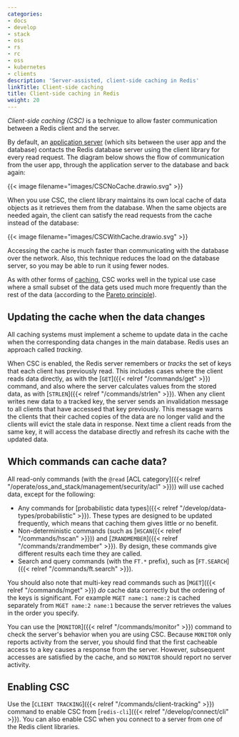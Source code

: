 ```yaml
---
categories:
- docs
- develop
- stack
- oss
- rs
- rc
- oss
- kubernetes
- clients
description: 'Server-assisted, client-side caching in Redis'
linkTitle: Client-side caching
title: Client-side caching in Redis
weight: 20
---
```


*Client-side caching (CSC)* is a technique to allow faster communication
between a Redis client and the server.

By default, an [application server](https://en.wikipedia.org/wiki/Application_server)
(which sits between the user app and the database) contacts the
Redis database server using the client library for every read request.
The diagram below shows the flow of communication from the user app,
through the application server to the database and back again:

{{< image filename="images/CSCNoCache.drawio.svg" >}}

When you use CSC, the client library
maintains its own local cache of data objects as it retrieves them
from the database. When the same objects are needed again, the client
can satisfy the read requests from the cache instead of the database:

{{< image filename="images/CSCWithCache.drawio.svg" >}}

Accessing the cache is much faster than communicating with the database over the
network. Also, this technique reduces the load on the database server, so you may
be able to run it using fewer nodes.

As with other forms of [caching](https://en.wikipedia.org/wiki/Cache_(computing)),
CSC works well in the typical use case where a small subset of the data
gets used much more frequently than the rest of the data (according
to the [Pareto principle](https://en.wikipedia.org/wiki/Pareto_principle)).

## Updating the cache when the data changes

All caching systems must implement a scheme to update data in the cache
when the corresponding data changes in the main database. Redis uses an
approach called *tracking*.

When CSC is enabled, the Redis server remembers or *tracks* the set of keys
that each client has previously read. This includes cases where the client
reads data directly, as with the [`GET`]({{< relref "/commands/get" >}})
command, and also where the server calculates values from the stored data,
as with [`STRLEN`]({{< relref "/commands/strlen" >}}). When any client
writes new data to a tracked key, the server sends an invalidation message
to all clients that have accessed that key previously. This message warns
the clients that their cached copies of the data are no longer valid and the clients
will evict the stale data in response. Next time a client reads from
the same key, it will access the database directly and refresh its cache
with the updated data.

## Which commands can cache data?

All read-only commands (with the `@read`
[ACL category]({{< relref "/operate/oss_and_stack/management/security/acl" >}}))
will use cached data, except for the following:

-   Any commands for
    [probabilistic data types]({{< relref "/develop/data-types/probabilistic" >}}).
    These types are designed to be updated frequently, which means that caching
    them gives little or no benefit.
-   Non-deterministic commands (such as [`HSCAN`({{< relref "/commands/hscan" >}}))
    and [`ZRANDMEMBER`]({{< relref "/commands/zrandmember" >}}). By design, these commands
    give different results each time they are called.
-   Search and query commands (with the `FT.*` prefix), such as
    [`FT.SEARCH`]({{< relref "/commands/ft.search" >}}).

You should also note that multi-key read commands such as
[`MGET`]({{< relref "/commands/mget" >}}) *do* cache data correctly but the
ordering of the keys is significant. For example `MGET name:1 name:2` is
cached separately from `MGET name:2 name:1` because the server retrieves the
values in the order you specify.

You can use the [`MONITOR`]({{< relref "/commands/monitor" >}}) command to
check the server's behavior when you are using CSC. Because `MONITOR` only
reports activity from the server, you should find that the first cacheable
access to a key causes a response from the server. However, subsequent
accesses are satisfied by the cache, and so `MONITOR` should report no
server activity.

## Enabling CSC

Use the [`CLIENT TRACKING`]({{< relref "/commands/client-tracking" >}})
command to enable CSC from [`redis-cli`]({{< relref "/develop/connect/cli" >}}).
You can also enable CSC when you connect to a server from one of the Redis
client libraries.
